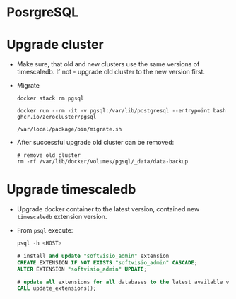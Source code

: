 # PosrgreSQL

# Upgrade cluster

-   Make sure, that old and new clusters use the same versions of timescaledb. If not - upgrade old cluster to the new version first.

-   Migrate

    ```shell
    docker stack rm pgsql

    docker run --rm -it -v pgsql:/var/lib/postgresql --entrypoint bash ghcr.io/zerocluster/pgsql

    /var/local/package/bin/migrate.sh
    ```

-   After successful upgrade old cluster can be removed:

    ```shell
    # remove old cluster
    rm -rf /var/lib/docker/volumes/pgsql/_data/data-backup
    ```

# Upgrade timescaledb

-   Upgrade docker container to the latest version, contained new `timescaledb` extension version.

-   From `psql` execute:

    ```sql
    psql -h <HOST>

    # install and update "softvisio_admin" extension
    CREATE EXTENSION IF NOT EXISTS "softvisio_admin" CASCADE;
    ALTER EXTENSION "softvisio_admin" UPDATE;

    # update all extensions for all databases to the latest available versions
    CALL update_extensions();
    ```
